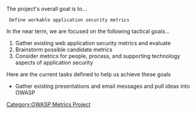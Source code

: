 The project's overall goal is to...

` Define workable application security metrics`

In the near term, we are focused on the following tactical goals...

1.  Gather existing web application security metrics and evaluate
2.  Brainstorm possible candidate metrics
3.  Consider metrics for people, process, and supporting technology
    aspects of application security

Here are the current tasks defined to help us achieve these goals

  - Gather existing presentations and email messages and pull ideas into
    OWASP

[Category:OWASP Metrics
Project](Category:OWASP_Metrics_Project "wikilink")